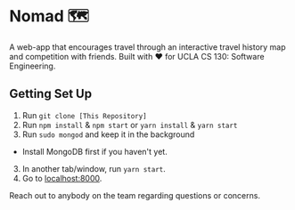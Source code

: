 # Nomad 🗺

A web-app that encourages travel through an interactive travel history map and competition with friends. Built with :heart: for UCLA CS 130: Software Engineering.

## Getting Set Up
1. Run `git clone [This Repository]`
2. Run `npm install` & `npm start` or `yarn install` & `yarn start`
2. Run `sudo mongod` and keep it in the background
  - Install MongoDB first if you haven't yet.
3. In another tab/window, run `yarn start`.
4. Go to [localhost:8000](localhost:8000).

Reach out to anybody on the team regarding questions or concerns.